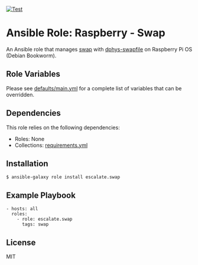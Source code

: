 [![Test](https://github.com/escalate/ansible-raspberry-swap/actions/workflows/test.yml/badge.svg?branch=master&event=push)](https://github.com/escalate/ansible-raspberry-swap/actions/workflows/test.yml)

# Ansible Role: Raspberry - Swap

An Ansible role that manages [swap](https://wiki.debian.org/Swap) with [dphys-swapfile](http://neil.franklin.ch/Projects/dphys-swapfile/) on Raspberry Pi OS (Debian Bookworm).

## Role Variables

Please see [defaults/main.yml](https://github.com/escalate/ansible-raspberry-swap/blob/master/defaults/main.yml) for a complete list of variables that can be overridden.

## Dependencies

This role relies on the following dependencies:

* Roles: None
* Collections: [requirements.yml](https://github.com/escalate/ansible-raspberry-swap/blob/master/requirements.yml)

## Installation

```
$ ansible-galaxy role install escalate.swap
```

## Example Playbook

```
- hosts: all
  roles:
    - role: escalate.swap
      tags: swap
```

## License

MIT
